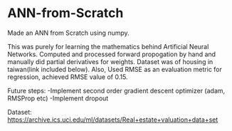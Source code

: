 # ANN-from-Scratch 
Made an ANN from Scratch using numpy.

This was purely for learning the mathematics behind Artificial Neural Networks. Computed and processed forward propogation by hand and manually did partial derivatives for weights. Dataset was of housing in taiwan(link included below). Also, Used RMSE as an evaluation metric for regression, achieved RMSE value of 0.15.

Future steps:
-Implement second order gradient descent optimizer (adam, RMSProp etc)
-Implement dropout

Dataset: https://archive.ics.uci.edu/ml/datasets/Real+estate+valuation+data+set
